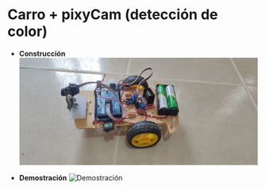 # Carro + pixyCam (detección de color)

- **Construcción**
![Foto carrito](car.jpg)

- **Demostración**
![Demostración](img_gif.gif)
